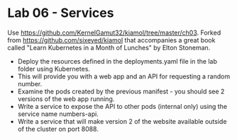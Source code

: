 # Lab 06 - Services

Use https://github.com/KernelGamut32/kiamol/tree/master/ch03. Forked from https://github.com/sixeyed/kiamol that accompanies a great book called "Learn Kubernetes in a Month of Lunches" by Elton Stoneman.

* Deploy the resources defined in the deployments.yaml file in the lab folder using Kubernetes. 
* This will provide you with a web app and an API for requesting a random number.
* Examine the pods created by the previous manifest - you should see 2 versions of the web app running.
* Write a service to expose the API to other pods (internal only) using the service name numbers-api.
* Write a service that will make version 2 of the website available outside of the cluster on port 8088.